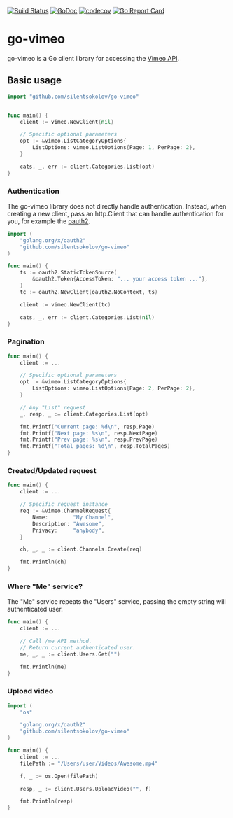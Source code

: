 [![Build Status](https://travis-ci.org/silentsokolov/go-vimeo.svg?branch=master)](https://travis-ci.org/silentsokolov/go-vimeo)
[![GoDoc](https://godoc.org/github.com/silentsokolov/go-vimeo?status.svg)](https://godoc.org/github.com/silentsokolov/go-vimeo/) [![codecov](https://codecov.io/gh/silentsokolov/go-vimeo/branch/master/graph/badge.svg)](https://codecov.io/gh/silentsokolov/go-vimeo)
[![Go Report Card](https://goreportcard.com/badge/github.com/silentsokolov/go-vimeo)](https://goreportcard.com/report/github.com/silentsokolov/go-vimeo)

# go-vimeo

go-vimeo is a Go client library for accessing the [Vimeo API](https://developer.vimeo.com/api).

## Basic usage ##

```go
import "github.com/silentsokolov/go-vimeo"


func main() {
    client := vimeo.NewClient(nil)

    // Specific optional parameters
	opt := &vimeo.ListCategoryOptions{
		ListOptions: vimeo.ListOptions{Page: 1, PerPage: 2},
	}

	cats, _, err := client.Categories.List(opt)
}
```

### Authentication ###

The go-vimeo library does not directly handle authentication. Instead, when creating a new client, pass an http.Client that can handle authentication for you, for example the [oauth2](https://github.com/golang/oauth2).

```go
import (
	"golang.org/x/oauth2"
	"github.com/silentsokolov/go-vimeo"
)

func main() {
    ts := oauth2.StaticTokenSource(
        &oauth2.Token{AccessToken: "... your access token ..."},
    )
    tc := oauth2.NewClient(oauth2.NoContext, ts)

    client := vimeo.NewClient(tc)

    cats, _, err := client.Categories.List(nil)
}
```


### Pagination ###

```go
func main() {
    client := ...

    // Specific optional parameters
	opt := &vimeo.ListCategoryOptions{
		ListOptions: vimeo.ListOptions{Page: 2, PerPage: 2},
	}

	// Any "List" request
	_, resp, _ := client.Categories.List(opt)

	fmt.Printf("Current page: %d\n", resp.Page)
	fmt.Printf("Next page: %s\n", resp.NextPage)
	fmt.Printf("Prev page: %s\n", resp.PrevPage)
	fmt.Printf("Total pages: %d\n", resp.TotalPages)
}
```


### Created/Updated request ###

```go
func main() {
    client := ...

    // Specific request instance
    req := &vimeo.ChannelRequest{
        Name:        "My Channel",
        Description: "Awesome",
        Privacy:     "anybody",
    }

    ch, _, _ := client.Channels.Create(req)

    fmt.Println(ch)
}
```


### Where "Me" service? ###

The "Me" service repeats the "Users" service, passing the empty string will authenticated user.

```go
func main() {
    client := ...

    // Call /me API method.
    // Return current authenticated user.
    me, _, _ := client.Users.Get("")

    fmt.Println(me)
}
```

### Upload video ###

```go
import (
	"os"

	"golang.org/x/oauth2"
	"github.com/silentsokolov/go-vimeo"
)

func main() {
    client := ...
    filePath := "/Users/user/Videos/Awesome.mp4"

    f, _ := os.Open(filePath)

    resp, _ := client.Users.UploadVideo("", f)

    fmt.Println(resp)
}
```
